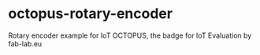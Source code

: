 # octopus-rotary-encoder
Rotary encoder example for IoT OCTOPUS, the badge for IoT Evaluation by fab-lab.eu

